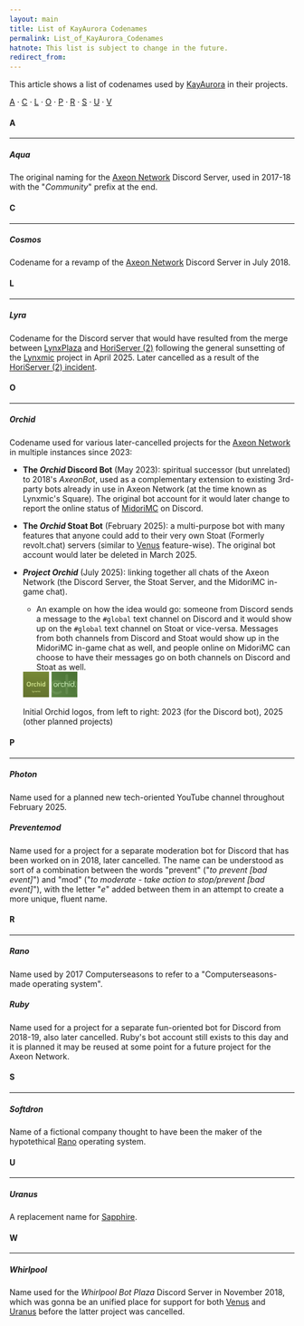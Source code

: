 ```yaml
---
layout: main
title: List of KayAurora Codenames
permalink: List_of_KayAurora_Codenames
hatnote: This list is subject to change in the future.
redirect_from:
---
```


This article shows a list of codenames used by [KayAurora](KayAurora) in their projects.

[A](#A) · [C](#C) · [L](#L) · [O](#O) · [P](#P) · [R](#R) · [S](#S) · [U](#U) · [V](#V)

<h4 id="A">A</h4>
<hr>

<h5 id="Aqua">Aqua</h5>

The original naming for the [Axeon Network](Axeon_Network) Discord Server, used in 2017-18 with the "*Community*" prefix at the end.

<h4 id="C">C</h4>
<hr>

<h5 id="Cosmos">Cosmos</h5>

Codename for a revamp of the [Axeon Network](Axeon_Network) Discord Server in July 2018.

<h4 id="L">L</h4>
<hr>

<h5 id="Lyra">Lyra</h5>

Codename for the Discord server that would have resulted from the merge between [LynxPlaza](Axeon_Network) and [HoriServer (2)](HoriServer_(2)) following the general sunsetting of the [Lynxmic](Lynxmic) project in April 2025. Later cancelled as a result of the [HoriServer (2) incident](April_2025_HoriServer_(2)_Incident).

<h4 id="O">O</h4>
<hr>

<h5 id="Orchid">Orchid</h5>

Codename used for various later-cancelled projects for the [Axeon Network](Axeon_Network) in multiple instances since 2023:
- **The *Orchid* Discord Bot** (May 2023): spiritual successor (but unrelated) to 2018's *AxeonBot*, used as a complementary extension to existing 3rd-party bots already in use in Axeon Network (at the time known as Lynxmic's Square). The original bot account for it would later change to report the online status of [MidoriMC](MidoriMC) on Discord.
- **The *Orchid* Stoat Bot** (February 2025): a multi-purpose bot with many features that anyone could add to their very own Stoat (Formerly revolt.chat) servers (similar to [Venus](Venus) feature-wise). The original bot account would later be deleted in March 2025.
- ***Project Orchid*** (July 2025): linking together all chats of the Axeon Network (the Discord Server, the Stoat Server, and the MidoriMC in-game chat).
     - An example on how the idea would go: someone from Discord sends a message to the `#global` text channel on Discord and it would show up on the `#global` text channel on Stoat or vice-versa. Messages from both channels from Discord and Stoat would show up in the MidoriMC in-game chat as well, and people online on MidoriMC can choose to have their messages go on both channels on Discord and Stoat as well.

   <div class="container">
        <img src="resources/img/articles/listofkayauroracodenames/orchid.png" style="width:20%; height:auto">
        <p id="caption">Initial Orchid logos, from left to right: 2023 (for the Discord bot), 2025 (other planned projects)</p>
   </div>

<h4 id="P">P</h4>
<hr>

<h5 id="Photon">Photon</h5>

Name used for a planned new tech-oriented YouTube channel throughout February 2025.

<h5 id="Preventemod">Preventemod</h5>

Name used for a project for a separate moderation bot for Discord that has been worked on in 2018, later cancelled.
The name can be understood as sort of a combination between the words "prevent" ("*to prevent [bad event]*") and "mod" ("*to moderate - take action to stop/prevent [bad event]*"), with the letter "*e*" added between them in an attempt to create a more unique, fluent name.

<h4 id="R">R</h4>
<hr>

<h5 id="Rano">Rano</h5>

Name used by 2017 Computerseasons to refer to a "Computerseasons-made operating system".

<h5 id="Ruby">Ruby</h5>

Name used for a project for a separate fun-oriented bot for Discord from 2018-19, also later cancelled.
Ruby's bot account still exists to this day and it is planned it may be reused at some point for a future project for the Axeon Network.

<h4 id="S">S</h4>
<hr>

<h5 id="Softdron">Softdron</h5>

Name of a fictional company thought to have been the maker of the hypotethical [Rano](#Rano) operating system.

<h4 id="U">U</h4>
<hr>

<h5 id="Uranus">Uranus</h5>

A replacement name for [Sapphire](Sapphire).

<h4 id="W">W</h4>
<hr>

<h5 id="Whirlpool">Whirlpool</h5>

Name used for the *Whirlpool Bot Plaza* Discord Server in November 2018, which was gonna be an unified place for support for both [Venus](Venus) and [Uranus](Sapphire) before the latter project was cancelled.
